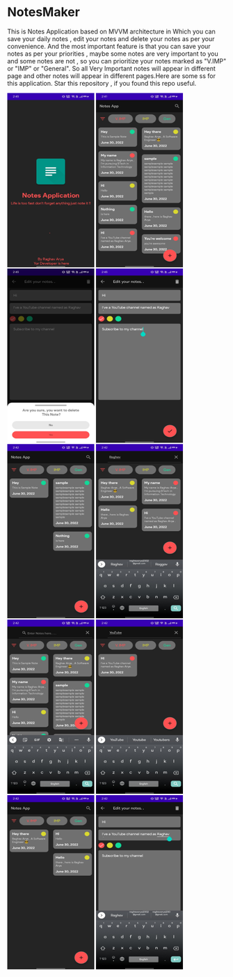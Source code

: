 # NotesMaker
This is Notes Application based on MVVM architecture in Which you can save your daily notes , edit your notes and delete your notes as per your convenience. And the most important feature is that you can save your notes as per your priorities , maybe some notes are very important to you and some notes are not , so you can prioritize your notes marked as "V.IMP" or "IMP" or "General". So all Very Important notes will appear in different page and other notes will appear in different pages.Here are some ss for this application.
Star this repository , if you found this repo useful.

<a href="url"><img src="https://github.com/Raghavarya2002/NotesMaker/blob/Master/Snapshots/Notes1.jpg?raw=true"  height="400" width="200" ></a>
<a href="url"><img src="https://github.com/Raghavarya2002/NotesMaker/blob/Master/Snapshots/Notes11.jpg"  height="400" width="200" ></a></a> 
<a href="url"><img src="https://github.com/Raghavarya2002/NotesMaker/blob/Master/Snapshots/Notes4.jpg"  height="400" width="200" ></a></a> 
<a href="url"><img src="https://github.com/Raghavarya2002/NotesMaker/blob/Master/Snapshots/Notes2.jpg"  height="400" width="200" ></a></a> 
<a href="url"><img src="https://github.com/Raghavarya2002/NotesMaker/blob/Master/Snapshots/Notes12.jpg"  height="400" width="200" ></a></a> 
<a href="url"><img src="https://github.com/Raghavarya2002/NotesMaker/blob/Master/Snapshots/Notes10.jpg"  height="400" width="200" ></a></a> 
<a href="url"><img src="https://github.com/Raghavarya2002/NotesMaker/blob/Master/Snapshots/Notes9.jpg"  height="400" width="200" ></a></a> 
<a href="url"><img src="https://github.com/Raghavarya2002/NotesMaker/blob/Master/Snapshots/Notes8.jpg"  height="400" width="200" ></a></a> 
<a href="url"><img src="https://github.com/Raghavarya2002/NotesMaker/blob/Master/Snapshots/Notes7.jpg"  height="400" width="200" ></a></a> 
<a href="url"><img src="https://github.com/Raghavarya2002/NotesMaker/blob/Master/Snapshots/Notes13.jpg"  height="400" width="200" ></a>
